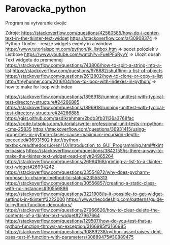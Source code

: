 # Parovacka_python
Program na vytvaranie dvojic

Zdroje:
https://stackoverflow.com/questions/42560585/how-do-i-center-text-in-the-tkinter-text-widget
https://stackoverflow.com/a/30908374 => Python Tkinter - resize widgets evenly in a window
https://www.tutorialspoint.com/python/tk_listbox.htm => pocet poloziek v Listboxe
https://www.youtube.com/watch?v=FueIPFqRyyY => Ulozit obsah Text widgetu do premennej
https://stackoverflow.com/questions/743806/how-to-split-a-string-into-a-list
https://stackoverflow.com/questions/976882/shuffling-a-list-of-objects
https://stackoverflow.com/questions/2612802/how-to-clone-or-copy-a-list
http://treyhunner.com/2016/04/how-to-loop-with-indexes-in-python/ => how to make for loop with index

https://stackoverflow.com/questions/1896918/running-unittest-with-typical-test-directory-structure#24266885
https://stackoverflow.com/questions/1896918/running-unittest-with-typical-test-directory-structure#24266885
https://gist.github.com/tasdikrahman/2bdb3fb31136a3768fac
https://code.tutsplus.com/tutorials/write-professional-unit-tests-in-python--cms-25835
https://stackoverflow.com/questions/36931415/using-properties-in-python-clases-cause-maximum-recursion-depth-exceeded#36931502
http://python-textbok.readthedocs.io/en/1.0/Introduction_to_GUI_Programming.html#tkinter-basics
https://stackoverflow.com/questions/3842155/is-there-a-way-to-make-the-tkinter-text-widget-read-only#24965264
https://stackoverflow.com/questions/26994168/printing-a-list-to-a-tkinter-text-widget#26994242
https://stackoverflow.com/questions/23554872/why-does-pycharm-propose-to-change-method-to-static#23555313
https://stackoverflow.com/questions/30556857/creating-a-static-class-with-no-instances#30556886
https://stackoverflow.com/questions/3221908/is-it-possible-to-get-widget-settings-in-tkinter#3222000
https://www.thecodeship.com/patterns/guide-to-python-function-decorators/
https://stackoverflow.com/questions/27966626/how-to-clear-delete-the-contents-of-a-tkinter-text-widget#27967664
https://stackoverflow.com/questions/129507/how-do-you-test-that-a-python-function-throws-an-exception/3166985#3166985
https://stackoverflow.com/questions/30889238/python-assertraises-dont-pass-test-if-function-with-parameters/30889475#30889475
